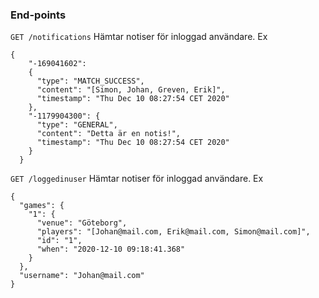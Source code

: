 
### End-points

`GET /notifications`
Hämtar notiser för inloggad användare. Ex

``` 
{
    "-169041602": 
    {
      "type": "MATCH_SUCCESS",
      "content": "[Simon, Johan, Greven, Erik]",
      "timestamp": "Thu Dec 10 08:27:54 CET 2020"
    },
    "-1179904300": {
      "type": "GENERAL",
      "content": "Detta är en notis!",
      "timestamp": "Thu Dec 10 08:27:54 CET 2020"
    }
  } 
  ```
  
  
`GET /loggedinuser`
Hämtar notiser för inloggad användare. Ex

``` 
{
  "games": {
    "1": {
      "venue": "Göteborg",
      "players": "[Johan@mail.com, Erik@mail.com, Simon@mail.com]",
      "id": "1",
      "when": "2020-12-10 09:18:41.368"
    }
  },
  "username": "Johan@mail.com"
}
  ```
